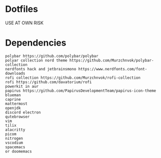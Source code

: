 # Dotfiles
USE AT OWN RISK
# Dependencies
	polybar https://github.com/polybar/polybar
	polyar collection nord theme https://github.com/Murzchnvok/polybar-collection
	nerdfonts hack and jetbrainsmono https://www.nerdfonts.com/font-downloads
	rofi collection https://github.com/Murzchnvok/rofi-collection
	rofi https://github.com/davatorium/rofi
	powerkit in aur
	papirus https://github.com/PapirusDevelopmentTeam/papirus-icon-theme	
	blueman
	caprine
	mattermost
	openjdk
	discord electron
	qutebrowser
	vim
	tilix
	alacritty
	picom
	nitrogen
	vscodium
	spacemacs
	or doomemacs
